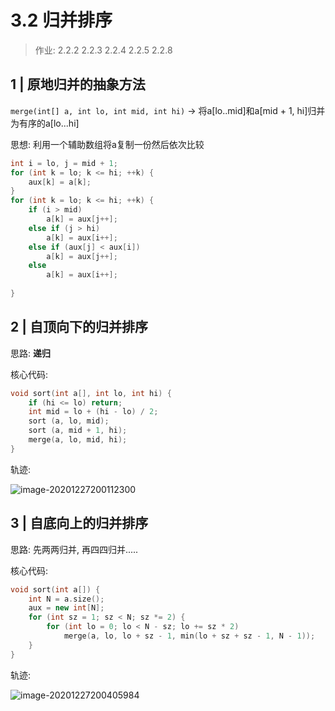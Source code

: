 # 3.2 归并排序

> 作业: 2.2.2 2.2.3 2.2.4 2.2.5 2.2.8

## 1 | 原地归并的抽象方法

`merge(int[] a, int lo, int mid, int hi)` -> 将a[lo..mid]和a[mid + 1, hi]归并为有序的a[lo...hi]

思想: 利用一个辅助数组将a复制一份然后依次比较

```cpp
int i = lo, j = mid + 1;
for (int k = lo; k <= hi; ++k) {
    aux[k] = a[k];
}
for (int k = lo; k <= hi; ++k) {
    if (i > mid)
        a[k] = aux[j++];
    else if (j > hi) 
        a[k] = aux[i++];
    else if (aux[j] < aux[i])
        a[k] = aux[j++];
    else 
        a[k] = aux[i++];
    
}
```

##  2 | 自顶向下的归并排序

思路: **递归**

核心代码:

```cpp
void sort(int a[], int lo, int hi) {
	if (hi <= lo) return;
    int mid = lo + (hi - lo) / 2;
    sort (a, lo, mid);
    sort (a, mid + 1, hi);
    merge(a, lo, mid, hi);
}
```

轨迹:

![image-20201227200112300](https://youpai.roccoshi.top/img/image-20201227200112300.png)

## 3 | 自底向上的归并排序

思路: 先两两归并, 再四四归并.....

核心代码:

```cpp
void sort(int a[]) {
    int N = a.size();
    aux = new int[N];
    for (int sz = 1; sz < N; sz *= 2) {
        for (int lo = 0; lo < N - sz; lo += sz * 2)
            merge(a, lo, lo + sz - 1, min(lo + sz + sz - 1, N - 1));
    }
}
```

轨迹:

![image-20201227200405984](https://youpai.roccoshi.top/img/image-20201227200405984.png)